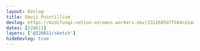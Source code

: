 ```yaml
---
layout: Devlog
title: Emoji Pointillism
devlog: https://midifungi-notion.ozramos.workers.dev/2312685d7f584ce1a849f8d46c91fd28
dates: [220611]
layers: ['@220611/sketch']
hideDevlog: true
---
```

